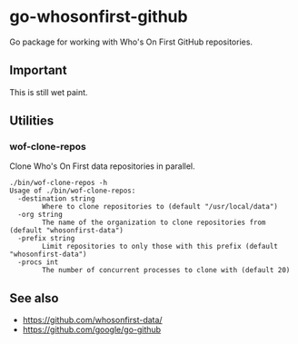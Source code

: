 # go-whosonfirst-github

Go package for working with Who's On First GitHub repositories.

## Important

This is still wet paint.

## Utilities

### wof-clone-repos

Clone Who's On First data repositories in parallel.

```
./bin/wof-clone-repos -h
Usage of ./bin/wof-clone-repos:
  -destination string
        Where to clone repositories to (default "/usr/local/data")
  -org string
        The name of the organization to clone repositories from (default "whosonfirst-data")
  -prefix string
        Limit repositories to only those with this prefix (default "whosonfirst-data")
  -procs int
        The number of concurrent processes to clone with (default 20)
```

## See also

* https://github.com/whosonfirst-data/
* https://github.com/google/go-github

